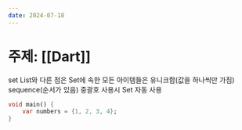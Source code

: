 ```yaml
---
date: 2024-07-18
---
```

# 주제: [[Dart]]
set
List와 다른 점은 Set에 속한 모든 아이템들은 유니크함(값을 하나씩만 가짐)
sequence(순서가 있음)
중괄호 사용시 Set 자동 사용
```dart
void main() {
	var numbers = {1, 2, 3, 4};
}
```